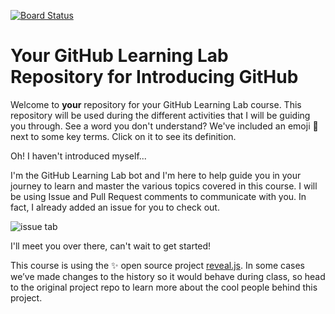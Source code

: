 [![Board Status](https://dev.azure.com/Sweetpinkrose33/6cf8f4c5-8462-49ff-9bf5-4ba98b8ab6b3/b0ab776d-5a30-4ae8-9c60-d0a5c442c54f/_apis/work/boardbadge/678609f6-5ea5-4090-8627-a96c268c7e21)](https://dev.azure.com/Sweetpinkrose33/6cf8f4c5-8462-49ff-9bf5-4ba98b8ab6b3/_boards/board/t/b0ab776d-5a30-4ae8-9c60-d0a5c442c54f/Microsoft.RequirementCategory)
# Your GitHub Learning Lab Repository for Introducing GitHub

Welcome to **your** repository for your GitHub Learning Lab course. This repository will be used during the different activities that I will be guiding you through. See a word you don't understand? We've included an emoji 📖 next to some key terms. Click on it to see its definition.

Oh! I haven't introduced myself...

I'm the GitHub Learning Lab bot and I'm here to help guide you in your journey to learn and master the various topics covered in this course. I will be using Issue and Pull Request comments to communicate with you. In fact, I already added an issue for you to check out.

![issue tab](https://lab.github.com/public/images/issue_tab.png)

I'll meet you over there, can't wait to get started!

This course is using the :sparkles: open source project [reveal.js](https://github.com/hakimel/reveal.js/). In some cases we’ve made changes to the history so it would behave during class, so head to the original project repo to learn more about the cool people behind this project.
